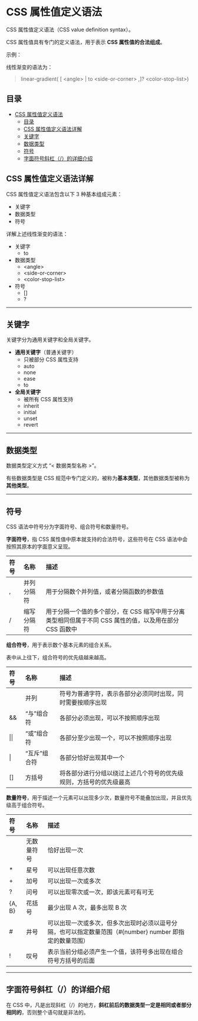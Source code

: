 # CSS 属性值定义语法

CSS 属性值定义语法（CSS value definition syntax）。

CSS 属性值具有专门的定义语法，用于表示 **CSS 属性值的合法组成**。

示例：

线性渐变的语法为：

> linear-gradient( [ \<angle> | to \<side-or-corner> ,]? \<color-stop-list>)

## 目录

- [CSS 属性值定义语法](#css-属性值定义语法)
  - [目录](#目录)
  - [CSS 属性值定义语法详解](#css-属性值定义语法详解)
  - [关键字](#关键字)
  - [数据类型](#数据类型)
  - [符号](#符号)
  - [字面符号斜杠（/）的详细介绍](#字面符号斜杠的详细介绍)

## CSS 属性值定义语法详解

CSS 属性值定义语法包含以下 3 种基本组成元素：

- 关键字
- 数据类型
- 符号

详解上述线性渐变的语法：

- 关键字
  - to
- 数据类型
  - \<angle>
  - \<side-or-corner>
  - \<color-stop-list>
- 符号
  - []
  - ?

---

## 关键字

关键字分为通用关键字和全局关键字。

- **通用关键字**（普通关键字）
  - 只被部分 CSS 属性支持
  - auto
  - none
  - ease
  - to
- **全局关键字**
  - 被所有 CSS 属性支持
  - inherit
  - initial
  - unset
  - revert

---

## 数据类型

数据类型定义方式 “< 数据类型名称 >”。

有些数据类型是 CSS 规范中专门定义的，被称为**基本类型**，其他数据类型被称为**其他类型**。

---

## 符号

CSS 语法中符号分为字面符号、组合符号和数量符号。

**字面符号**，指 CSS 属性值中原本就支持的合法符号，这些符号在 CSS 语法中会按照其原本的字面意义呈现。

| 符号 | 名称       | 描述                                                                                                    |
| :--- | :--------- | :------------------------------------------------------------------------------------------------------ |
| ,    | 并列分隔符 | 用于分隔数个并列值，或者分隔函数的参数值                                                                |
| /    | 缩写分隔符 | 用于分隔一个值的多个部分，在 CSS 缩写中用于分离类型相同但属于不同 CSS 属性的值，以及用在部分 CSS 函数中 |

**组合符号**，用于表示数个基本元素的组合关系。

表中从上往下，组合符号的优先级越来越高。

| 符号 | 名称         | 描述                                                               |
| :--- | :----------- | :----------------------------------------------------------------- |
|      | 并列         | 符号为普通字符，表示各部分必须同时出现，同时需要按顺序出现         |
| &&   | “与”组合符   | 各部分必须出现，可以不按照顺序出现                                 |
| \|\| | “或”组合符   | 各部分至少出现一个，可以不按照顺序出现                             |
| \|   | “互斥”组合符 | 各部分恰好出现其中一个                                             |
| []   | 方括号       | 将各部分进行分组以绕过上述几个符号的优先级规则，方括号的优先级最高 |

**数量符号**，用于描述一个元素可以出现多少次，数量符号不能叠加出现，并且优先级高于组合符号。

| 符号   | 名称       | 描述                                                                                                    |
| :----- | :--------- | :------------------------------------------------------------------------------------------------------ |
|        | 无数量符号 | 恰好出现一次                                                                                            |
| *      | 星号       | 可以出现任意次数                                                                                        |
| +      | 加号       | 可以出现一次或多次                                                                                      |
| ?      | 问号       | 可以出现零次或一次，即该元素可有可无                                                                    |
| {A, B} | 花括号     | 最少出现 A 次，最多出现 B 次                                                                            |
| #      | 井号       | 可以出现一次或多次，但多次出现时必须以逗号分隔，也可以指定数量范围（#{number} number 即指定的数量范围） |
| !      | 叹号       | 表示当前分组必须产生一个值，该符号多出现在组合符号方括号的后面                                          |

---

## 字面符号斜杠（/）的详细介绍

在 CSS 中，凡是出现斜杠（/）的地方，**斜杠前后的数据类型一定是相同或者部分相同的**，否则整个语句就是非法的。
